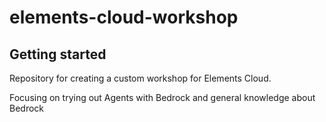 # elements-cloud-workshop

## Getting started

Repository for creating a custom workshop for Elements Cloud.

Focusing on trying out Agents with Bedrock and general knowledge about Bedrock
